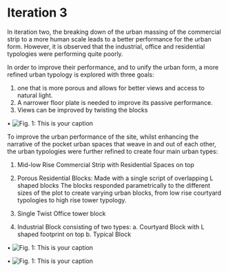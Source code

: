 # Iteration 3
In iteration two, the breaking down of the urban massing of the commercial strip to a more human scale leads to a better performance for the urban form. However, it is observed that the industrial, office and residential typologies were performing quite poorly.

In order to improve their performance, and to unify the urban form, a more refined urban typology is explored with three goals:
1. one that is more porous and allows for better views and access to natural light. 
2. A narrower floor plate is needed to improve its passive performance. 
3. Views can be improved by twisting the blocks


•	![Fig. 1: This is your caption](imgs/3a.jpg)

To improve the urban performance of the site, whilst enhancing the narrative of the pocket urban spaces that weave in and out of each other, the urban typologies were further refined to create four main urban types:

1. Mid-low Rise Commercial Strip with Residential Spaces on top

2. Porous Residential Blocks: Made with a single script of overlapping L shaped blocks
The blocks responded parametrically to the different sizes of the plot to create varying urban blocks, from low rise courtyard typologies to high rise tower typology.

3. Single Twist Office tower block

4. Industrial Block consisting of two types:
a. Courtyard Block with L shaped footprint on top 
b. Typical Block




•	![Fig. 1: This is your caption](imgs/3c.jpg)



•	![Fig. 1: This is your caption](imgs/3b.jpg)


